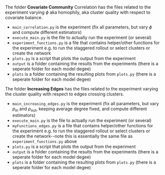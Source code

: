 The folder **Covariate Community** Correlation has the files related to the experiment varying $\phi$ aka homophily, aka cluster quality with respect to covariate balance.
- `main_correlation.py` is the experiment (fix all parameters, but vary $\phi$ and compute different estimators)
- `execute_main.py` is the file to actually run the experiment (or several)
- `experiment_functions.py` is a file that contains helper/other functions for the experiment e.g. to run the staggered rollout or select clusters or create the network
- `plots.py` is a script that plots the output from the experiment
- `output` is a folder containing the results from the experiments (there is a seperate folder for each model degee)
- `plots` is a folder containing the resulting plots from `plots.py` (there is a seperate folder for each model degee)

The folder **Increasing Edges** has the files related to the experiment varying the cluster quality with respect to edges crossing clusters.
- `main_increasing_edges.py` is the experiment (fix all parameters, but vary $p_\text{in}$ and $p_\text{out}$, keeping average degree fixed, and compute different estimators)
- `execute_main.py` is the file to actually run the experiment (or several)
- `myFunctions_edges.py` is a file that contains helper/other functions for the experiment e.g. to run the staggered rollout or select clusters or create the network--note this is essentially the same file as `experiment_functions.py` above
- `plots.py` is a script that plots the output from the experiment
- `output` is a folder containing the results from the experiments (there is a seperate folder for each model degee)
- `plots` is a folder containing the resulting plots from `plots.py` (there is a seperate folder for each model degee)
